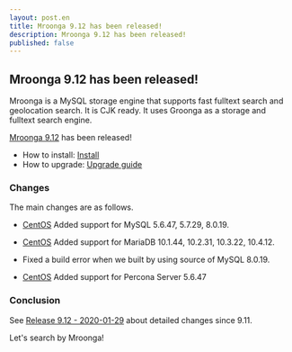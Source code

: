 ```yaml
---
layout: post.en
title: Mroonga 9.12 has been released!
description: Mroonga 9.12 has been released!
published: false
---
```


## Mroonga 9.12 has been released!

Mroonga is a MySQL storage engine that supports fast fulltext search
and geolocation search. It is CJK ready. It uses Groonga as a storage
and fulltext search engine.

[Mroonga 9.12](/docs/news.html#release-9-12) has been released!

* How to install: [Install](/docs/install.html)
* How to upgrade: [Upgrade guide](/docs/upgrade.html)

### Changes

The main changes are as follows.

  * [CentOS](/docs/install/centos) Added support for MySQL 5.6.47, 5.7.29, 8.0.19.

  * [CentOS](/docs/install/centos) Added support for MariaDB 10.1.44, 10.2.31, 10.3.22, 10.4.12.

  * Fixed a build error when we built by using source of MySQL 8.0.19.

  * [CentOS](/docs/install/centos) Added support for Percona Server 5.6.47

### Conclusion

See [Release 9.12 - 2020-01-29](/docs/news.html#release-9-12) about detailed changes since 9.11.

Let's search by Mroonga!
